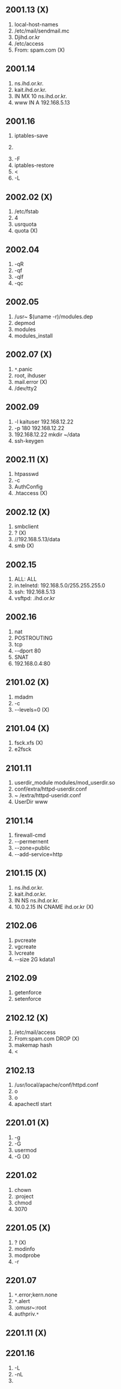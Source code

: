 ## 2001.13 (X)
1. local-host-names
2. /etc/mail/sendmail.mc
3. Djihd.or.kr
4. /etc/access
5. From: spam.com (X)





## 2001.14

1. ns.ihd.or.kr.
2. kait.ihd.or.kr.
3. IN MX 10 ns.ihd.or.kr.
4. www IN A 192.168.5.13



## 2001.16

1. iptables-save
2. >
3. -F
4. iptables-restore
5. <
6. -L


## 2002.02 (X)
1. /etc/fstab
2. 4
3. usrquota
4. quota (X)


## 2002.04
1. -qR
2. -qf
3. -qlf
4. -qc


## 2002.05
1. /usr~ $(uname -r)/modules.dep
2. depmod
3. modules
4. modules_install


## 2002.07 (X)
1. `*`.panic 
2. root, ihduser
3. mail.error (X)
4. /dev/tty2


## 2002.09
1. -l kaituser 192.168.12.22
2. -p 180 192.168.12.22
3. 192.168.12.22 mkdir ~/data
4. ssh-keygen


## 2002.11 (X)
1. htpasswd
2. -c
3. AuthConfig
4. .htaccess (X)


## 2002.12 (X)
1. smbclient
2. ? (X)
3. //192.168.5.13/data
4. smb (X)


## 2002.15
1. ALL: ALL
2. in.telnetd: 192.168.5.0/255.255.255.0
3. ssh: 192.168.5.13 
4. vsftpd: .ihd.or.kr


## 2002.16
1. nat
2. POSTROUTING
3. tcp
4. --dport 80
5. SNAT
6. 192.168.0.4:80

## 2101.02 (X)
1. mdadm
2. -c
3. --levels=0 (X)


## 2101.04 (X)
1. fsck.xfs (X)
2. e2fsck


## 2101.11
1. userdir_module modules/mod_userdir.so
2. conf/extra/httpd-userdir.conf
3. ~ /extra/httpd-useridr.conf
4. UserDir www


## 2101.14
1. firewall-cmd
2. --permernent
3. --zone=public
4. --add-service=http


## 2101.15 (X)
1. ns.ihd.or.kr. 
2. kait.ihd.or.kr.
3. IN NS ns.ihd.or.kr.
4. 10.0.2.15 IN CNAME ihd.or.kr (X)




## 2102.06
1. pvcreate
2. vgcreate
3. lvcreate
4. --size 2G kdata1


## 2102.09
1. getenforce
2. setenforce


## 2102.12 (X)
1. /etc/mail/access
2. From:spam.com DROP (X)
3. makemap hash
4. <



## 2102.13 
1. /usr/local/apache/conf/httpd.conf
2. o
3. o
4. apachectl start



## 2201.01 (X)
1. -g
2. -G
3. usermod
4. -G (X)


## 2201.02
1. chown
2. :project
3. chmod
4. 3070



## 2201.05 (X)
1. ? (X)
2. modinfo
3. modprobe
4. -r


## 2201.07
1. `*`.error;kern.none
2. `*`.alert 
3. :omusr~:root
4. authpriv.`*`


## 2201.11 (X)

## 2201.16
1. -L
2. -nL
3. 



## 